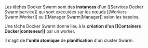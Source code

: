 
Les tâches Docker Swarm sont des **instances** d'un [[Services Docker Swarm|service]] qui sont exécutées sur les nœuds [[Workers Swarm|Worker]] ou [[Manager Swarm|Manager]] selon les besoins.

Une tâche Docker Swarm donne lieu à la **création d'un [[Containers Docker|conteneur]]** par un worker.

Il s'agit de **l'unité atomique** de **planification** d'un cluster Swarm.